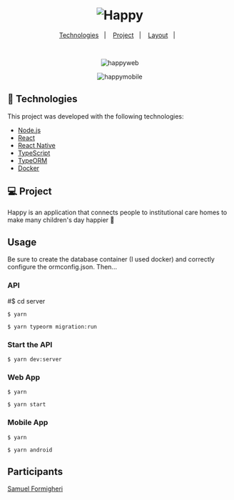<h1 align="center">
    <img alt="Happy" title="Happy" src="https://user-images.githubusercontent.com/62508848/96302086-88ef5d00-0fce-11eb-8560-7b8f9603adad.png" />
</h1>

<p align="center">
  <a href="#-tecnologias">Technologies</a>&nbsp;&nbsp;&nbsp;|&nbsp;&nbsp;&nbsp;
  <a href="#-projeto">Project</a>&nbsp;&nbsp;&nbsp;|&nbsp;&nbsp;&nbsp;
  <a href="#-layout">Layout</a>&nbsp;&nbsp;&nbsp;|&nbsp;&nbsp;&nbsp;
</p>

<br>

<p align="center">
  <img alt="happyweb" title="happyweb" src="https://user-images.githubusercontent.com/62508848/96304316-44fe5700-0fd2-11eb-8671-7d242b01e051.gif" />
</p>

<p align="center">
  <img alt="happymobile" title="happymobile" src="https://user-images.githubusercontent.com/62508848/96303376-aa514880-0fd0-11eb-96f5-72d52e3d9a8f.gif" />
</p>

## 🚀 Technologies

This project was developed with the following technologies:

- [Node.js](https://nodejs.org/en/)
- [React](https://reactjs.org)
- [React Native](https://facebook.github.io/react-native/)
- [TypeScript](https://www.typescriptlang.org/)
- [TypeORM](https://typeorm.io/#/)
- [Docker](https://www.docker.com/)

## 💻 Project

Happy is an application that connects people to institutional care homes to make many children's day happier 💜

## Usage

Be sure to create the database container (I used docker) and correctly configure the ormconfig.json. 
Then...

 ### API
  #$ cd server

    $ yarn
  
    $ yarn typeorm migration:run
    
 ### Start the API
 
    $ yarn dev:server


 ### Web App
  
    $ yarn
    
    $ yarn start
    
 ### Mobile App
  
    $ yarn
    
    $ yarn android
   


## Participants

[Samuel Formigheri](https://github.com/SamuelFormigheri)